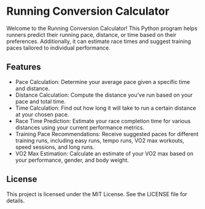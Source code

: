 # Running Conversion Calculator

Welcome to the Running Conversion Calculator! This Python program helps runners predict their running pace, distance, or time based on their preferences. Additionally, it can estimate race times and suggest training paces tailored to individual performance.

## Features
- Pace Calculation: Determine your average pace given a specific time and distance.
- Distance Calculation: Compute the distance you've run based on your pace and total time.
- Time Calculation: Find out how long it will take to run a certain distance at your chosen pace.
- Race Time Prediction: Estimate your race completion time for various distances using your current performance metrics.
- Training Pace Recommendations: Receive suggested paces for different training runs, including easy runs, tempo runs, VO2 max workouts, speed sessions, and long runs.
- VO2 Max Estimation: Calculate an estimate of your VO2 max based on your performance, gender, and body weight.


## License
This project is licensed under the MIT License. See the LICENSE file for details.
